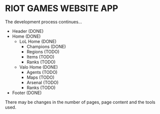 # RIOT GAMES WEBSITE APP

The development process continues...

- Header (DONE)
- Home (DONE)
  - LoL Home (DONE)
    - Champions (DONE)
    - Regions (TODO)
    - Items (TODO)
    - Ranks (TODO)
  - Valo Home (DONE)
    - Agents (TODO)
    - Maps (TODO)
    - Arsenal (TODO)
    - Ranks (TODO)
- Footer (DONE)

There may be changes in the number of pages, page content and the tools used.
